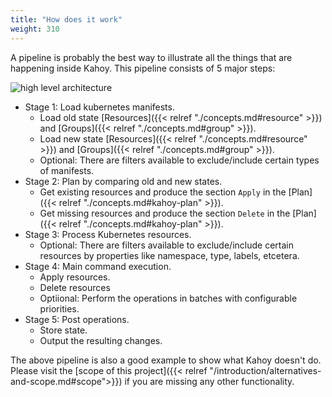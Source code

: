 ```yaml
---
title: "How does it work"
weight: 310
---
```


A pipeline is probably the best way to illustrate all the things that are happening inside Kahoy. This pipeline consists of 5 major steps:

![high level architecture](/img/kahoy-high-level.png)

- Stage 1: Load kubernetes manifests.
  - Load old state [Resources]({{< relref "./concepts.md#resource" >}}) and [Groups]({{< relref "./concepts.md#group" >}}).
  - Load new state [Resources]({{< relref "./concepts.md#resource" >}}) and [Groups]({{< relref "./concepts.md#group" >}}).
  - Optional: There are filters available to exclude/include certain types of manifests.
- Stage 2: Plan by comparing old and new states.
  - Get existing resources and produce the section `Apply` in the [Plan]({{< relref "./concepts.md#kahoy-plan" >}}).
  - Get missing resources and produce the section `Delete` in the [Plan]({{< relref "./concepts.md#kahoy-plan" >}}).
- Stage 3: Process Kubernetes resources.
  - Optional: There are filters available to exclude/include certain resources by properties like namespace, type, labels, etcetera.
- Stage 4: Main command execution.
  - Apply resources.
  - Delete resources
  - Optiional: Perform the operations in batches with configurable priorities.
- Stage 5: Post operations.
  - Store state.
  - Output the resulting changes.

The above pipeline is also a good example to show what Kahoy doesn't do. Please visit the [scope of this project]({{< relref "/introduction/alternatives-and-scope.md#scope">}}) if you are missing any other functionality.
